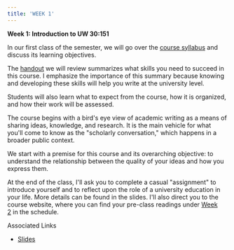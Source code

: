 ```yaml
---
title: 'WEEK 1'
---
```


**Week 1: Introduction to UW 30:151**

In our first class of the semester, we will go over the [course syllabus](/syllabus) and discuss its learning objectives.

The [handout](/skills) we will review summarizes what skills you need to succeed in this course. I emphasize the importance of this summary because knowing and developing these skills will help you write at the university level.

Students will also learn what to expect from the course, how it is organized, and how their work will be assessed. 

The course begins with a bird's eye view of academic writing as a means of sharing ideas, knowledge, and research. It is the main vehicle for what you'll come to know as the "scholarly conversation," which happens in a broader public context.

We start with a premise for this course and its overarching objective: to understand the relationship between the quality of your ideas and how you express them. 

At the end of the class, I'll ask you to complete a casual "assignment" to introduce yourself and to reflect upon the role of a university education in your life. More details can be found in the slides. I'll also direct you to the course website, where you can find your pre-class readings under [Week 2](/schedule) in the schedule. 

Associated Links

* [Slides](https://slides.com/trentgill/)
